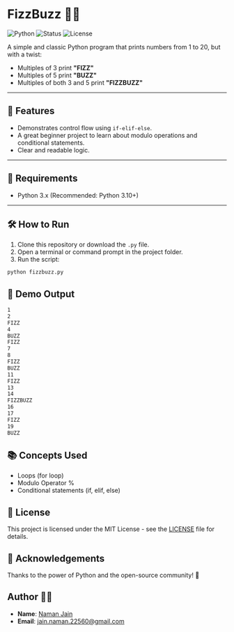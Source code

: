 # FizzBuzz 🧠🔁

![Python](https://img.shields.io/badge/Python-3.12-blue?logo=python&logoColor=white)
![Status](https://img.shields.io/badge/Status-Improving-yellow)
![License](https://img.shields.io/badge/License-MIT-green)

A simple and classic Python program that prints numbers from 1 to 20, but with a twist:
- Multiples of 3 print **"FIZZ"**
- Multiples of 5 print **"BUZZ"**
- Multiples of both 3 and 5 print **"FIZZBUZZ"**

---

## 🚀 Features

- Demonstrates control flow using `if-elif-else`.
- A great beginner project to learn about modulo operations and conditional statements.
- Clear and readable logic.

---

## 📌 Requirements

- Python 3.x (Recommended: Python 3.10+)

---

## 🛠️ How to Run

1. Clone this repository or download the `.py` file.
2. Open a terminal or command prompt in the project folder.
3. Run the script:

```bash
python fizzbuzz.py
```

## 📸 Demo Output
```bash
1
2
FIZZ
4
BUZZ
FIZZ
7
8
FIZZ
BUZZ
11
FIZZ
13
14
FIZZBUZZ
16
17
FIZZ
19
BUZZ
```

## 📚 Concepts Used
- Loops (for loop)
- Modulo Operator %
- Conditional statements (if, elif, else)

## 📄 License 
This project is licensed under the MIT License - see the [LICENSE](../LICENSE.txt) file for details.

## 🌟 Acknowledgements
Thanks to the power of Python and the open-source community! 🚀

## Author 🙋‍♂️
- **Name**: [Naman Jain](https://github.com/Naman-Jain-2256)
- **Email**: [jain.naman.22560@gmail.com](mailto:jain.naman.22560@gmail.com)